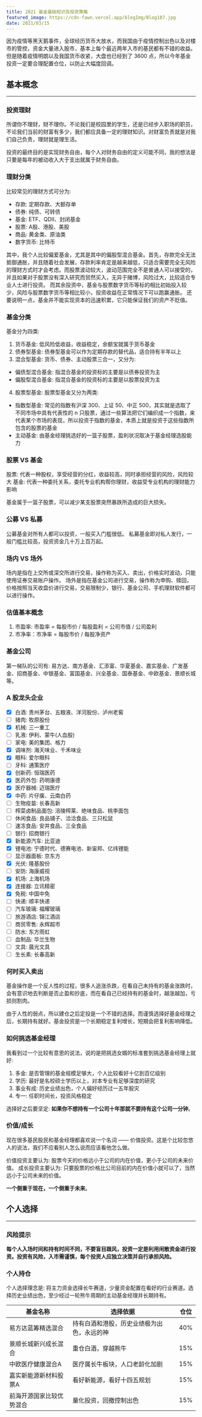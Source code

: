 ```yaml
---
title: 2021 基金基础知识及投资策略
featured_image: https://cdn-fawn.vercel.app/blogImg/Blog187.jpg
date: 2021/03/15
---
```


因为疫情等黑天鹅事件，全球经历货币大放水，而我国由于疫情控制出色以及对楼市的管控，资金大量进入股市，基本上每个最近两年入市的基民都有不错的收益。但是随着疫情明朗以及我国货币收紧，大盘也已经到了 3600 点，所以今年基金投资一定要合理配置仓位，以防止大幅度回调。

## 基本概念
***  

### 投资理财
所谓你不理财，财不理你。不论我们是校园里的学生，还是已经步入职场的职员，不论我们当前的财富有多少，我们都应具备一定的理财知识。对财富负责就是对我们自己负责，理财就是理生活。

投资的最终目的是实现财务自由，每个人对财务自由的定义可能不同，我的想法是只要是每年的被动收入大于支出就属于财务自由。

### 理财分类
比较常见的理财方式可分为: 
- 存款: 定期存款、大额存单
- 债券: 纯债、可转债
- 基金: ETF、QDII、封闭基金
- 股票: A股、港股、美股
- 商品: 黄金类、原油类
- 数字货币: 比特币

其中，我个人比较偏爱基金，尤其是其中的偏股型混合基金。首先，存款完全无法抵御通胀，并且随着社会发展，存款利率肯定是越来越低，只适合需要完全无风险的理财方式时才会考虑。而股票波动较大，波动范围完全不是普通人可以接受的，并且如果对于股票没有深入研究而贸然买入，无异于赌博，风险过大，比较适合专业人士进行投资。
而其余投资中，基金与股票数字货币等标的相比初始投入较少，风险与股票数字货币等相比较小，投资收益在正常情况下可以跑赢通胀。
还要说明一点，基金并不能实现资本的迅速积累，它只能保证我们的资产不贬值。

### 基金分类
基金分为四类: 
1. 货币基金: 低风险低收益，收益稳定，余额宝就属于货币基金
2. 债券型基金: 债券型基金可以作为定期存款的替代品，适合持有半年以上
3. 混合型基金: 货币、债券、主动股票三合一，又分为: 
 - 偏债型混合基金: 指混合基金的投资标的主要是以债券投资为主
 - 偏股型混合基金: 指混合基金的投资标的主要是以股票投资为主
4. 股票型基金: 股票型基金又分为两类: 
 - 指数型基金: 常见的指数有沪深 300、上证 50、中正 500，其实就是选取了不同市场中具有代表性的 n 只股票，通过一些算法把它们编织成一个指数，来代表某个市场的表现，所以投资于指数的基金，本质上就是投资于这些指数所包含的股票的基金
 - 主动基金: 由基金经理挑选好的一篮子股票，盈利状况取决于基金经理选股能力

###  股票 VS 基金
股票: 代表一种股权，享受经营的分红，收益较高，同时承担经营的风险，风险较大
基金: 代表一种委托关系，委托专业机构帮你理财，收益受专业机构的理财能力影响

基金属于一篮子股票，可以减少某支股票突然暴跌所造成的巨大损失。

### 公募 VS 私募
公募基金对所有人都可以投资，一般买入门槛很低。
私募基金即对私人发行，一般门槛比较高，投资资金几十万上百万起。

### 场内 VS 场外
场内是指在上交所或深交所进行交易，操作称为买入、卖出，价格实时波动，只能使用证券交易账户操作。
场外是指在基金公司进行交易，操作称为申购、赎回，价格按照当天收盘价进行交易，交易限制少，银行、基金公司、手机理财软件都可以进行操作。

### 估值基本概念
1. 市盈率: 市盈率 = 每股市价 / 每股盈利 = 公司市值 / 公司盈利
2. 市净率：市净率 = 每股市价 / 每股净资产

### 基金公司
第一梯队的公司有: 易方达、南方基金、汇添富、华夏基金、嘉实基金、广发基金、招商基金、中银基金、富国基金、兴全基金、国泰基金、中欧基金、景顺长城等。

### A 股龙头企业
- [x] 白酒: 贵州茅台、五粮液、洋河股份、泸州老窖
- [ ] 猪肉: 牧原股份
- [x] 机械: 三一重工
- [ ] 乳液: 伊利、蒙牛(人血股)
- [ ] 家电: 美的集团、格力
- [x] 调味剂: 海天味业、千禾味业
- [x] 眼科: 爱尔眼科
- [ ] 牙科: 通策医疗
- [x] 创新药: 恒瑞医药
- [x] 医药外包: 药明康德
- [x] 医疗器械: 迈瑞医疗
- [x] 中药: 片仔癀、云南白药
- [ ] 生物疫苗: 长春高新
- [ ] 榨菜卤制品面包: 涪陵榨莱、绝味食品、桃李面包
- [ ] 休闲食品: 良品铺子、洽洽食品、三只松鼠
- [ ] 速冻食品: 安井食品、三全食品
- [ ] 银行: 招商银行
- [x] 新能源汽车: 比亚迪
- [x] 锂电池: 宁德时代、德赛电池、新宙邦、亿纬锂能
- [ ] 显示器面板: 京东方
- [x] 光伏: 隆基股份
- [ ] 安防: 海康威视
- [x] 机场: 上海机场
- [x] 连接器: 立讯精密
- [x] 免税: 中国中免
- [ ] 快递: 顺丰快递
- [ ] 汽车玻璃: 福耀玻璃
- [ ] 旅游酒店: 锦江酒店
- [ ] 商贸零售: 永辉超市
- [ ] 防水: 东方雨虹
- [ ] 血制品: 华兰生物
- [ ] 文具: 晨光文具
- [ ] 生长素: 长春高新

### 何时买入卖出
基金操作是一个反人性的过程，很多人追涨杀跌，在看自己未持有的基金涨跌时，会有意识地去判断是否止盈和抄底，而在看自己已经持有的基金时，越涨越加，亏损则割肉。

由于人性的弱点，所以建仓之后定投是一个不错的选择。而谨慎选择好基金经理之后，长期持有就好。基金投资是一个长期稳定复利增长，短期会把复利影响降低。

### 如何挑选基金经理
我看到过一个比较有意思的说法，说的是把挑选女婿的标准套到挑选基金经理上就好: 
1. 多金: 是否管理的基金规模足够大，个人比较看好十亿到百亿级别
2. 学历: 最好是名校硕士学历以上，对本专业有足够深度的研究
3. 事业有成: 历史业绩出色，个人偏好经历过一五年股灾
4. 专一: 任职时间长，投资风格稳定

选择好之后要坚定: **如果你不想持有一个公司十年那就不要持有这个公司一分钟**。

### 价值/成长
现在很多基民股民和基金经理都喜欢说一个名词 —— 价值投资。这是个比较忽悠人的说法，我们不应看别人怎么说而应该看他怎么做。

价值投资主要认为: 股票今天的价格远小于公司的内在价值，更小于公司的未来价值。
成长投资主要认为: 只要股票的价格比公司目前的内在价值小就可以了，当然远小于公司未来的价值。

**一个侧重于现在，一个侧重于未来**。

## 个人选择
***  
### 风险提示
**每个人入场时间和持有时间不同，不要盲目跟风，投资一定是利用闲散资金进行投资。投资有风险，入市需谨慎，每个投资人应独立决策并自行承担风险。**

### 个人持仓
个人选择理念是: 将主力资金选择长牛赛道，少量资金配置在看好的行业赛道。选择历史业绩出色，至少经过一轮熊牛周期的主动基金经理并长期持有。

| 基金名称 | 选择依据 | 仓位 |
| -- | -- | -- |
| 易方达蓝筹精选混合 | 持有白酒和港股，历史业绩极为出色，永远的神 | 40% |
| 景顺长城新兴成长混合 | 重仓白酒，穿越熊牛 | 15% |
| 中欧医疗健康混合A | 医疗属长牛板块，人口老龄化加剧 | 15% |
| 嘉实新能源新材料股票A | 看好新能源，看好十四五规划 | 15% |
| 前海开源国家比较优势混合 | 量化投资，回撤控制出色 | 15% |